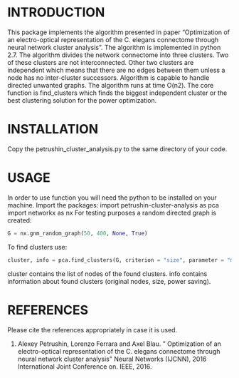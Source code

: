 INTRODUCTION
============

This package implements the algorithm presented in paper “Optimization of an electro-optical representation of the C. elegans connectome through neural network cluster analysis”.  The algorithm is implemented in python 2.7. 
The algorithm divides the network connectome into three clusters. Two of these clusters are not interconnected. Other two clusters are independent which means that there are no edges between them unless a node has no inter-cluster successors. 
Algorithm is capable to handle directed unwanted graphs. The algorithm runs at time O(n2). The core function is find_clusters which finds the biggest independent cluster or the best clustering solution for the power optimization. 

INSTALLATION
============

Copy the petrushin_cluster_analysis.py to the same directory of your code.

USAGE
=====

In order to use function you will need the python to be installed on your machine. 
Import the packages:
import petrushin-cluster-analysis as pca
import networkx as nx
For testing purposes a random directed graph is created:
```python
G = nx.gnm_random_graph(50, 400, None, True)
```
To find clusters use:
```python
cluster, info = pca.find_clusters(G, criterion = "size", parameter = "max", exclude_inter = False)
```
cluster contains the list of nodes of the found clusters. info contains information about found clusters (original nodes, size, power saving). 

REFERENCES
==========

Please cite the references appropriately in case it is used.
1.	Alexey Petrushin, Lorenzo Ferrara and Axel Blau. " Optimization of an electro-optical representation of the C. elegans connectome through neural network cluster analysis" Neural Networks (IJCNN), 2016 International Joint Conference on. IEEE, 2016. 


